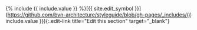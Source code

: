 <div markdown="1" class="cart-philosophies-block cart-philosophies-{{ include.box-type }}">

{% include {{ include.value }} %}[{{ site.edit_symbol }}](https://github.com/bvn-architecture/styleguide/blob/gh-pages/_includes/{{ include.value }}){:.edit-link title="Edit this section" target="_blank"}

</div>
